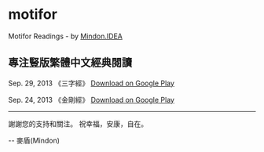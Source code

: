 motifor
=======

Motifor Readings - by [Mindon.IDEA](http://mindon.github.io)

**專注豎版繁體中文經典閱讀**
-------------


Sep. 29, 2013 《三字經》 [Download on Google Play](https://play.google.com/store/apps/details?id=mindon.idea.motifor.zi3)

Sep. 24, 2013 《金剛經》 [Download on Google Play](https://play.google.com/store/apps/details?id=mindon.idea.motifor.bore)


----------

謝謝您的支持和關注。
祝幸福，安康，自在。

-- 麥盾(Mindon)
